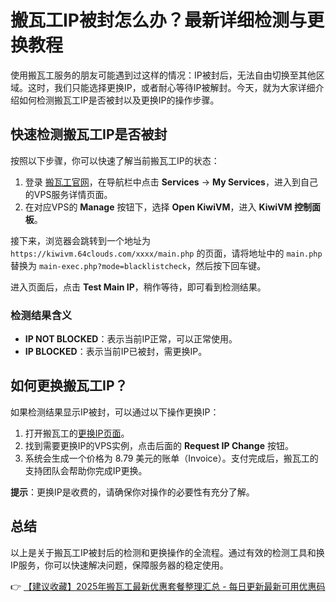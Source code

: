 # 搬瓦工IP被封怎么办？最新详细检测与更换教程

使用搬瓦工服务的朋友可能遇到过这样的情况：IP被封后，无法自由切换至其他区域。这时，我们只能选择更换IP，或者耐心等待IP被解封。今天，就为大家详细介绍如何检测搬瓦工IP是否被封以及更换IP的操作步骤。

## 快速检测搬瓦工IP是否被封

按照以下步骤，你可以快速了解当前搬瓦工IP的状态：

1. 登录 [搬瓦工官网](https://bit.ly/banwagon)，在导航栏中点击 **Services** -> **My Services**，进入到自己的VPS服务详情页面。
2. 在对应VPS的 **Manage** 按钮下，选择 **Open KiwiVM**，进入 **KiwiVM 控制面板**。

接下来，浏览器会跳转到一个地址为 `https://kiwivm.64clouds.com/xxxx/main.php` 的页面，请将地址中的 `main.php` 替换为 `main-exec.php?mode=blacklistcheck`，然后按下回车键。

进入页面后，点击 **Test Main IP**，稍作等待，即可看到检测结果。

### 检测结果含义

- **IP NOT BLOCKED**：表示当前IP正常，可以正常使用。
- **IP BLOCKED**：表示当前IP已被封，需更换IP。

## 如何更换搬瓦工IP？

如果检测结果显示IP被封，可以通过以下操作更换IP：

1. 打开搬瓦工的[更换IP页面](https://bwh81.net/ipchange.php)。
2. 找到需要更换IP的VPS实例，点击后面的 **Request IP Change** 按钮。
3. 系统会生成一个价格为 8.79 美元的账单（Invoice）。支付完成后，搬瓦工的支持团队会帮助你完成IP更换。

**提示**：更换IP是收费的，请确保你对操作的必要性有充分了解。

## 总结

以上是关于搬瓦工IP被封后的检测和更换操作的全流程。通过有效的检测工具和换IP服务，你可以快速解决问题，保障服务器的稳定使用。

👉 [【建议收藏】2025年搬瓦工最新优惠套餐整理汇总 - 每日更新最新可用优惠码](https://bit.ly/banwagon)